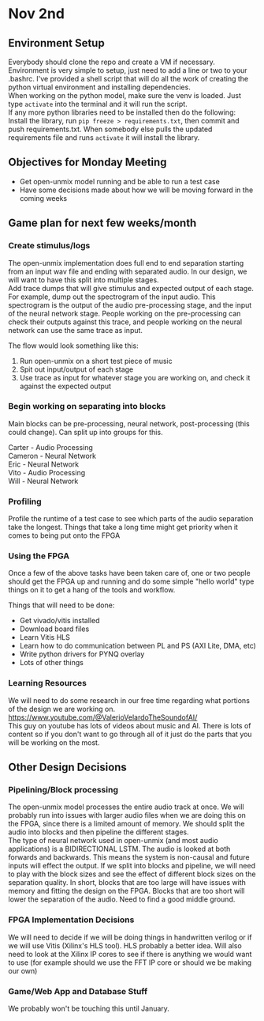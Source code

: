 # Nov 2nd
## Environment Setup
Everybody should clone the repo and create a VM if necessary.  
Environment is very simple to setup, just need to add a line or two to your .bashrc. I've provided a shell script that will do all the work of creating the python virtual environment and installing dependencies.  
When working on the python model, make sure the venv is loaded. Just type `activate` into the terminal and it will run the script.  
If any more python libraries need to be installed then do the following: Install the library, run `pip freeze > requirements.txt`, then commit and push requirements.txt. When somebody else pulls the updated requirements file and runs `activate` it will install the library.

## Objectives for Monday Meeting
- Get open-unmix model running and be able to run a test case
- Have some decisions made about how we will be moving forward in the coming weeks

## Game plan for next few weeks/month
### Create stimulus/logs
The open-unmix implementation does full end to end separation starting from an input wav file and ending with separated audio. In our design, we will want to have this split into multiple stages.  
Add trace dumps that will give stimulus and expected output of each stage. For example, dump out the spectrogram of the input audio. This spectrogram is the output of the audio pre-processing stage, and the input of the neural network stage. People working on the pre-processing can check their outputs against this trace, and people working on the neural network can use the same trace as input.

The flow would look something like this:
1. Run open-unmix on a short test piece of music
2. Spit out input/output of each stage
3. Use trace as input for whatever stage you are working on, and check it against the expected output

### Begin working on separating into blocks
Main blocks can be pre-processing, neural network, post-processing (this could change).
Can split up into groups for this.

Carter - Audio Processing  
Cameron - Neural Network  
Eric - Neural Network  
Vito - Audio Processing  
Will - Neural Network  

### Profiling
Profile the runtime of a test case to see which parts of the audio separation take the longest. Things that take a long time might get priority when it comes to being put onto the FPGA

### Using the FPGA
Once a few of the above tasks have been taken care of, one or two people should get the FPGA up and running and do some simple "hello world" type things on it to get a hang of the tools and workflow.

Things that will need to be done: 

- Get vivado/vitis installed
- Download board files
- Learn Vitis HLS
- Learn how to do communication between PL and PS (AXI Lite, DMA, etc)
- Write python drivers for PYNQ overlay
- Lots of other things

### Learning Resources
We will need to do some research in our free time regarding what portions of the design we are working on.  
https://www.youtube.com/@ValerioVelardoTheSoundofAI/  
This guy on youtube has lots of videos about music and AI. There is lots of content so if you don't want to go through all of it just do the parts that you will be working on the most.

## Other Design Decisions
### Pipelining/Block processing

The open-unmix model processes the entire audio track at once. We will probably run into issues with larger audio files when we are doing this on the FPGA, since there is a limited amount of memory. We should split the audio into blocks and then pipeline the different stages.  
The type of neural network used in open-unmix (and most audio applications) is a BIDIRECTIONAL LSTM. The audio is looked at both forwards and backwards. This means the system is non-causal and future inputs will effect the output. If we split into blocks and pipeline, we will need to play with the block sizes and see the effect of different block sizes on the separation quality. In short, blocks that are too large will have issues with memory and fitting the design on the FPGA. Blocks that are too short will lower the separation of the audio. Need to find a good middle ground.

### FPGA Implementation Decisions
We will need to decide if we will be doing things in handwritten verilog or if we will use Vitis (Xilinx's HLS tool). HLS probably a better idea. Will also need to look at the Xilinx IP cores to see if there is anything we would want to use (for example should we use the FFT IP core or should we be making our own)

### Game/Web App and Database Stuff
We probably won't be touching this until January.

